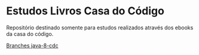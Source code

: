 # Estudos Livros Casa do Código
Repositório destinado somente para estudos realizados através dos ebooks da casa do código.

[Branches java-8-cdc](https://github.com/michael-artes/estudos-cdc/tree/java-8-cdc)
